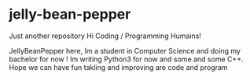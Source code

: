 # jelly-bean-pepper
Just another repository
Hi Coding / Programming Humains!

JellyBeanPepper here, Im a student in Computer Science and doing my bachelor for now ! Im writing Python3 for now and some
and some C++. Hope we can have fun takling and improving are code and program
